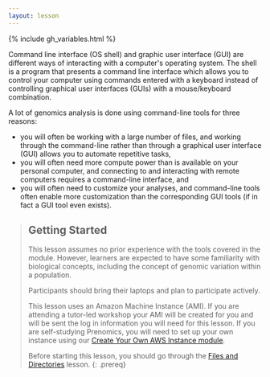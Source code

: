 ```yaml
---
layout: lesson
---
```


{% include gh_variables.html %}


Command line interface (OS shell) and graphic user interface (GUI) are different ways of interacting with a computer's operating system. The shell is a program that presents a command line interface which allows you to control your computer using commands entered with a keyboard instead of controlling graphical user interfaces (GUIs) with a mouse/keyboard combination.

A lot of genomics analysis is done using command-line tools for three reasons:   

- you will often be working with a large number of files, and working through the command-line rather than 
through a graphical user interface (GUI) allows you to automate repetitive tasks,    
- you will often need more compute power than is available on your personal computer, and 
connecting to and interacting with remote computers requires a command-line interface, and    
- you will often need to customize your analyses, and command-line tools often enable more 
customization than the corresponding GUI tools (if in fact a GUI tool even exists).   


> ## Getting Started
>
> This lesson assumes no prior experience with the tools covered in the module. 
> However, learners are expected to have some familiarity with biological concepts,
> including the concept of genomic variation within a population. 
> 
> Participants should bring their laptops and plan to participate actively. 
>
> This lesson uses an Amazon Machine Instance (AMI). If you are attending a tutor-led workshop your AMI will be created for you and will be sent the log in information you will need for this lesson. If you are self-studying Prenomics, you will need to set up your own instance using our [Create Your Own AWS Instance module](https://cloud-span.github.io/create-aws-instance-0-overview/).
> 
> Before starting this lesson, you should go through the [Files and Directories](https://cloud-span.github.io/prenomics01-file-directories/) lesson.
{: .prereq}
